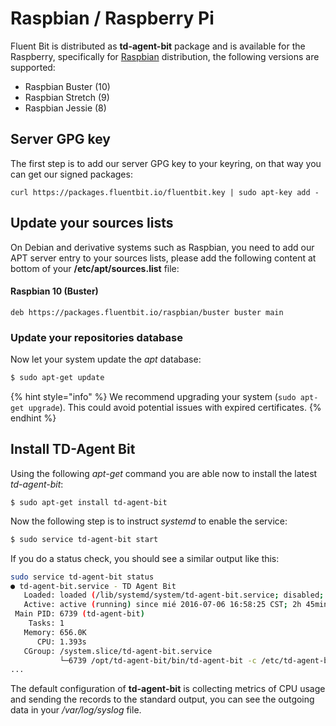 # Raspbian / Raspberry Pi

Fluent Bit is distributed as **td-agent-bit** package and is available for the Raspberry, specifically for [Raspbian](http://raspbian.org) distribution, the following versions are supported:

* Raspbian Buster \(10\)
* Raspbian Stretch \(9\)
* Raspbian Jessie \(8\)

## Server GPG key

The first step is to add our server GPG key to your keyring, on that way you can get our signed packages:

```text
curl https://packages.fluentbit.io/fluentbit.key | sudo apt-key add -
```

## Update your sources lists

On Debian and derivative systems such as Raspbian, you need to add our APT server entry to your sources lists, please add the following content at bottom of your **/etc/apt/sources.list** file:

#### Raspbian 10 \(Buster\)

```text
deb https://packages.fluentbit.io/raspbian/buster buster main
```

### Update your repositories database

Now let your system update the _apt_ database:

```bash
$ sudo apt-get update
```

{% hint style="info" %}
We recommend upgrading your system (```sudo apt-get upgrade```). This could avoid potential issues with expired certificates.
{% endhint %}


## Install TD-Agent Bit

Using the following _apt-get_ command you are able now to install the latest _td-agent-bit_:

```text
$ sudo apt-get install td-agent-bit
```

Now the following step is to instruct _systemd_ to enable the service:

```bash
$ sudo service td-agent-bit start
```

If you do a status check, you should see a similar output like this:

```bash
sudo service td-agent-bit status
● td-agent-bit.service - TD Agent Bit
   Loaded: loaded (/lib/systemd/system/td-agent-bit.service; disabled; vendor preset: enabled)
   Active: active (running) since mié 2016-07-06 16:58:25 CST; 2h 45min ago
 Main PID: 6739 (td-agent-bit)
    Tasks: 1
   Memory: 656.0K
      CPU: 1.393s
   CGroup: /system.slice/td-agent-bit.service
           └─6739 /opt/td-agent-bit/bin/td-agent-bit -c /etc/td-agent-bit/td-agent-bit.conf
...
```

The default configuration of **td-agent-bit** is collecting metrics of CPU usage and sending the records to the standard output, you can see the outgoing data in your _/var/log/syslog_ file.

